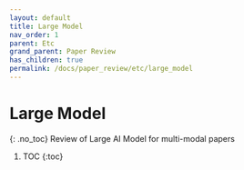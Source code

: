```yaml
---
layout: default
title: Large Model
nav_order: 1
parent: Etc
grand_parent: Paper Review
has_children: true
permalink: /docs/paper_review/etc/large_model
---
```


# Large Model
{: .no_toc}
Review of Large AI Model for multi-modal papers

1. TOC
{:toc}

